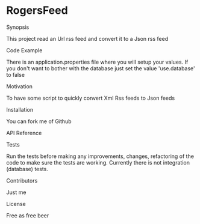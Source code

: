 # RogersFeed
Synopsis

This project read an Url rss feed and convert it to a Json rss feed

Code Example

There is an application.properties file where you will setup your values. If you don't want to bother with the database just set the value 'use.database' to false

Motivation

To have some script to quickly convert Xml Rss feeds to Json feeds

Installation

You can fork me of Github

API Reference


Tests

Run the tests before making any improvements, changes, refactoring of the code to make sure the tests are working.
Currently there is not integration (database) tests.

Contributors

Just me

License

Free as free beer
